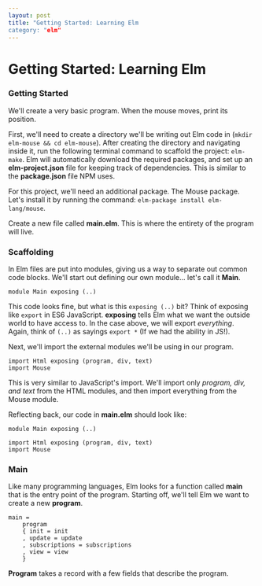 ```yaml
---
layout: post
title: "Getting Started: Learning Elm
category: "elm"
---
```


# Getting Started: Learning Elm

### Getting Started

We'll create a very basic program. When the mouse moves, print its position. 

First, we'll need to create a directory we'll be writing out Elm code in (`mkdir elm-mouse && cd elm-mouse`). After creating the directory and navigating inside it, run the following terminal command to scaffold the project: `elm-make`. Elm will automatically download the required packages, and set up an **elm-project.json** file for keeping track of dependencies. This is similar to the **package.json** file NPM uses.

For this project, we'll need an additional package. The Mouse package. Let's install it by running the command: `elm-package install elm-lang/mouse`.

Create a new file called **main.elm**. This is where the entirety of the program will live.

### Scaffolding

In Elm files are put into modules, giving us a way to separate out common code blocks. We'll start out defining our own module... let's call it **Main**.

```
module Main exposing (..)
```

This code looks fine, but what is this `exposing (..)` bit? Think of exposing like `export` in ES6 JavaScript. **exposing** tells Elm what we want the outside world to have access to. In the case above, we will export *everything*. Again, think of `(..)` as sayings `export *` (If we had the ability in JS!).

Next, we'll import the external modules we'll be using in our program.

```
import Html exposing (program, div, text)
import Mouse
```

This is very similar to JavaScript's import. We'll import only *program, div, and text* from the HTML modules, and then import everything from the Mouse module.

 Reflecting back, our code in **main.elm** should look like:

 ```
module Main exposing (..)

import Html exposing (program, div, text)
import Mouse
 ```


### Main

Like many programming languages, Elm looks for a function called **main** that is the entry point of the program. Starting off, we'll tell Elm we want to create a new **program**.

```
main =
    program
    { init = init
    , update = update  
    , subscriptions = subscriptions
    , view = view
    }
```

**Program** takes a record with a few fields that describe the program.